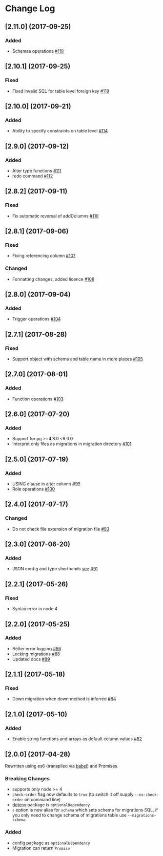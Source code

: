 # Change Log

## [2.11.0] (2017-09-25)

### Added

- Schemas operations [#119](https://github.com/theoephraim/node-pg-migrate/pull/119)

## [2.10.1] (2017-09-25)

### Fixed

- Fixed invalid SQL for table level foreign key [#118](https://github.com/theoephraim/node-pg-migrate/pull/118)

## [2.10.0] (2017-09-21)

### Added

- Ability to specify constraints on table level [#114](https://github.com/theoephraim/node-pg-migrate/pull/114)

## [2.9.0] (2017-09-12)

### Added

- Alter type functions [#111](https://github.com/theoephraim/node-pg-migrate/pull/111)
- redo command [#112](https://github.com/theoephraim/node-pg-migrate/pull/112)

## [2.8.2] (2017-09-11)

### Fixed

- Fix automatic reversal of addColumns [#110](https://github.com/theoephraim/node-pg-migrate/pull/110)

## [2.8.1] (2017-09-06)

### Fixed

- Fixing referencing column [#107](https://github.com/theoephraim/node-pg-migrate/pull/107)

### Changed

- Formatting changes, added licence [#108](https://github.com/theoephraim/node-pg-migrate/pull/108)

## [2.8.0] (2017-09-04)

### Added

- Trigger operations [#104](https://github.com/theoephraim/node-pg-migrate/pull/104)

## [2.7.1] (2017-08-28)

### Fixed

- Support object with schema and table name in more places [#105](https://github.com/theoephraim/node-pg-migrate/pull/105)

## [2.7.0] (2017-08-01)

### Added

- Function operations [#103](https://github.com/theoephraim/node-pg-migrate/pull/103)

## [2.6.0] (2017-07-20)

### Added

- Support for pg >=4.3.0 <8.0.0
- Interpret only files as migrations in migration directory [#101](https://github.com/theoephraim/node-pg-migrate/pull/101)

## [2.5.0] (2017-07-19)

### Added

- USING clause in alter column [#99](https://github.com/theoephraim/node-pg-migrate/pull/99)
- Role operations [#100](https://github.com/theoephraim/node-pg-migrate/pull/100)

## [2.4.0] (2017-07-17)

### Changed

- Do not check file extension of migration file [#93](https://github.com/theoephraim/node-pg-migrate/pull/93)

## [2.3.0] (2017-06-20)

### Added

- JSON config and type shorthands [see](README.md#json-configuration) [#91](https://github.com/theoephraim/node-pg-migrate/pull/91)

## [2.2.1] (2017-05-26)

### Fixed

- Syntax error in node 4

## [2.2.0] (2017-05-25)

### Added

- Better error logging [#86](https://github.com/theoephraim/node-pg-migrate/pull/86)
- Locking migrations [#88](https://github.com/theoephraim/node-pg-migrate/pull/88)
- Updated docs [#89](https://github.com/theoephraim/node-pg-migrate/pull/89)

## [2.1.1] (2017-05-18)

### Fixed

- Down migration when down method is inferred [#84](https://github.com/theoephraim/node-pg-migrate/pull/84)

## [2.1.0] (2017-05-10)

### Added

- Enable string functions and arrays as default column values [#82](https://github.com/theoephraim/node-pg-migrate/pull/82)

## [2.0.0] (2017-04-28)

Rewritten using es6 (transpiled via [babel](https://babeljs.io/)) and Promises.

### Breaking Changes

- supports only node >= 4
- `check-order` flag now defaults to `true` (to switch it off supply `--no-check-order` on command line)
- [dotenv](https://www.npmjs.com/package/dotenv) package is `optionalDependency`
- `s` option is now alias for `schema` which sets schema for migrations SQL, if you only need to change schema of migrations table use `--migrations-schema`

### Added

- [config](https://www.npmjs.com/package/config) package as `optionalDependency`
- Migration can return `Promise`
